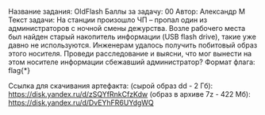 Название задания: OldFlash
Баллы за задачу: 00
Автор: Александр М
Текст задачи:
На станции произошло ЧП – пропал один из администраторов с ночной смены дежурства. Возле рабочего места был найден старый накопитель информации (USB flash drive), такие уже давно не используются. Инженерам удалось получить побитовый образ этого носителя. Проведи расследование и выясни, что мог вынести на этом носителе информации сбежавший администратор?
Формат флага: flag{*}

Ссылка для скачивания артефакта:
(сырой образ dd - 2 Гб): https://disk.yandex.ru/d/zSQYfRnkCfzKdw 
(образ в архиве 7z - 422 Мб): https://disk.yandex.ru/d/DvEYhFR6UYdgWQ 